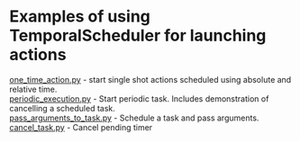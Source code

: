 # Examples of using TemporalScheduler for launching actions
[one_time_action.py](one_time_action.py) - start single shot actions scheduled using absolute and relative time.\
[periodic_execution.py](periodic_execution.py) - Start periodic task. Includes demonstration of cancelling a scheduled task.\
[pass_arguments_to_task.py](pass_arguments_to_task.py) - Schedule a task and pass arguments.\
[cancel_task.py](cancel_task.py) - Cancel pending timer

